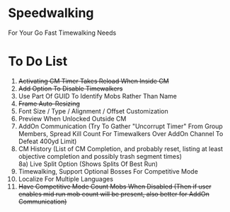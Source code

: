 # Speedwalking
For Your Go Fast Timewalking Needs  

# To Do List
1) ~~Activating CM Timer Takes Reload When Inside CM~~  
2) ~~Add Option To Disable Timewalkers~~  
3) Use Part Of GUID To Identify Mobs Rather Than Name  
4) ~~Frame Auto-Resizing~~  
5) Font Size / Type / Alignment / Offset Customization  
6) Preview When Unlocked Outside CM  
7) AddOn Communication (Try To Gather "Uncorrupt Timer" From Group Members, Spread Kill Count For Timewalkers Over AddOn Channel To Defeat 400yd Limit)  
8) CM History (List of CM Completion, and probably reset, listing at least objective completion and possibly trash segment times)  
8a) Live Split Option (Shows Splits Of Best Run)  
9) Timewalking, Support Optional Bosses For Competitive Mode  
10) Localize For Multiple Languages  
11) ~~Have Competitive Mode Count Mobs When Disabled (Then if user enables mid run mob count will be present, also better for AddOn Communication)~~  
